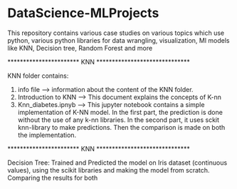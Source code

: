 # DataScience-MLProjects
This repository contains various case studies on various topics which use python, various python libraries for data wrangling, visualization, Ml models like KNN, Decision tree, Random Forest and more

*********************** KNN ******************************

KNN folder contains:
1) info file --> information about the content of the KNN folder.
2) Introduction to KNN --> This document explains the concepts of K-nn
3) Knn_diabetes.ipnyb --> This jupyter notebook contains a simple implementation of K-NN model. In the first part,
the prediction is done without the use of any k-nn libraries. In the second part, it uses sckit knn-library to make predictions.
Then the comparison is made on both the implementation.

*********************** KNN ******************************

Decision Tree: Trained and Predicted the model on Iris dataset (continuous values), using the scikit libraries and making the model from scratch. Comparing the results for both
